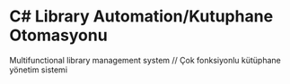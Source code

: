# C# Library Automation/Kutuphane Otomasyonu
 Multifunctional library management system // Çok fonksiyonlu kütüphane yönetim sistemi
